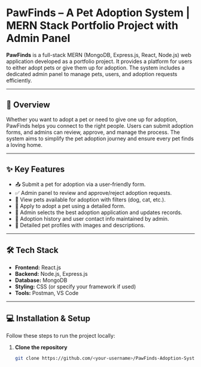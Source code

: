 # PawFinds – A Pet Adoption System | MERN Stack Portfolio Project with Admin Panel

**PawFinds** is a full-stack MERN (MongoDB, Express.js, React, Node.js) web application developed as a portfolio project. It provides a platform for users to either adopt pets or give them up for adoption. The system includes a dedicated admin panel to manage pets, users, and adoption requests efficiently.

---

## 🐾 Overview

Whether you want to adopt a pet or need to give one up for adoption, PawFinds helps you connect to the right people. Users can submit adoption forms, and admins can review, approve, and manage the process. The system aims to simplify the pet adoption journey and ensure every pet finds a loving home.

---

## ✨ Key Features

- 📤 Submit a pet for adoption via a user-friendly form.
- ✅ Admin panel to review and approve/reject adoption requests.
- 🐶 View pets available for adoption with filters (dog, cat, etc.).
- 📝 Apply to adopt a pet using a detailed form.
- 👥 Admin selects the best adoption application and updates records.
- 📜 Adoption history and user contact info maintained by admin.
- 📸 Detailed pet profiles with images and descriptions.

---

## 🛠️ Tech Stack

- **Frontend:** React.js
- **Backend:** Node.js, Express.js
- **Database:** MongoDB
- **Styling:** CSS (or specify your framework if used)
- **Tools:** Postman, VS Code

---

## 💻 Installation & Setup

Follow these steps to run the project locally:

1. **Clone the repository**  
   ```bash
   git clone https://github.com/<your-username>/PawFinds-Adoption-System.git
